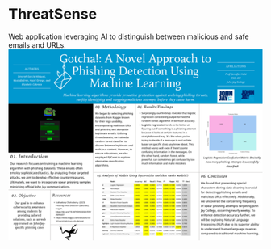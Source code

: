 # ThreatSense
Web application leveraging AI to distinguish between malicious and safe emails and URLs.
![Poster TreatSensePro](https://github.com/DinorahGV02/ThreatSense/blob/91e4d6cca3ceec759292254593b9d714053882b5/ThreatSensePro.png)

